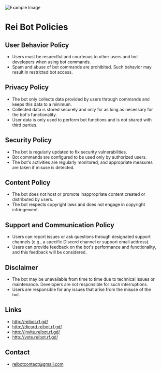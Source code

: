![Example Image](https://media.discordapp.net/attachments/1239144432209629184/1240978256115793973/ReiBotForCommands.png?ex=66488690&is=66473510&hm=af725c5be5056c2306f59456220590da9dfba58be85d50ac22ce8fd54ecd610f&=&format=webp&quality=lossless)
# Rei Bot Policies

## User Behavior Policy
- Users must be respectful and courteous to other users and bot developers when using bot commands.
- Spam and abuse of bot commands are prohibited. Such behavior may result in restricted bot access.

## Privacy Policy
- The bot only collects data provided by users through commands and keeps this data to a minimum.
- Collected data is stored securely and only for as long as necessary for the bot's functionality.
- User data is only used to perform bot functions and is not shared with third parties.

## Security Policy
- The bot is regularly updated to fix security vulnerabilities.
- Bot commands are configured to be used only by authorized users.
- The bot's activities are regularly monitored, and appropriate measures are taken if misuse is detected.

## Content Policy
- The bot does not host or promote inappropriate content created or distributed by users.
- The bot respects copyright laws and does not engage in copyright infringement.

## Support and Communication Policy
- Users can report issues or ask questions through designated support channels (e.g., a specific Discord channel or support email address).
- Users can provide feedback on the bot's performance and functionality, and this feedback will be considered.

## Disclaimer
- The bot may be unavailable from time to time due to technical issues or maintenance. Developers are not responsible for such interruptions.
- Users are responsible for any issues that arise from the misuse of the bot.

## Links
- http://reibot.rf.gd/
- http://dicord.reibot.rf.gd/
- http://invite.reibot.rf.gd/
- http://vote.reibot.rf.gd/

## Contact
- reibotcontact@gmail.com
